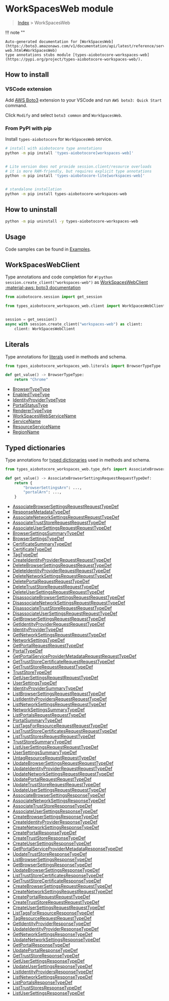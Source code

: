 # WorkSpacesWeb module

> [Index](../README.md) > WorkSpacesWeb


!!! note ""

    Auto-generated documentation for [WorkSpacesWeb](https://boto3.amazonaws.com/v1/documentation/api/latest/reference/services/workspaces-web.html#WorkSpacesWeb)
    type annotations stubs module [types-aiobotocore-workspaces-web](https://pypi.org/project/types-aiobotocore-workspaces-web/).

## How to install

### VSCode extension

Add [AWS Boto3](https://marketplace.visualstudio.com/items?itemName=Boto3typed.boto3-ide)
extension to your VSCode and run `AWS boto3: Quick Start` command.

Click `Modify` and select `boto3 common` and `WorkSpacesWeb`.

### From PyPI with pip

Install `types-aiobotocore` for `WorkSpacesWeb` service.

```bash
# install with aiobotocore type annotations
python -m pip install 'types-aiobotocore[workspaces-web]'


# Lite version does not provide session.client/resource overloads
# it is more RAM-friendly, but requires explicit type annotations
python -m pip install 'types-aiobotocore-lite[workspaces-web]'


# standalone installation
python -m pip install types-aiobotocore-workspaces-web
```



## How to uninstall

```bash
python -m pip uninstall -y types-aiobotocore-workspaces-web
```

## Usage

Code samples can be found in [Examples](./usage.md).

## WorkSpacesWebClient

Type annotations and code completion for  `#!python session.create_client("workspaces-web")` as [WorkSpacesWebClient](./client.md)
[:material-aws: boto3 documentation](https://boto3.amazonaws.com/v1/documentation/api/latest/reference/services/workspaces-web.html#WorkSpacesWeb.Client)

```python title="Usage example"
from aiobotocore.session import get_session

from types_aiobotocore_workspaces_web.client import WorkSpacesWebClient


session = get_session()
async with session.create_client("workspaces-web") as client:
    client: WorkSpacesWebClient
```








## Literals

Type annotations for [literals](./literals.md) used in methods and schema.

```python title="Usage example"
from types_aiobotocore_workspaces_web.literals import BrowserTypeType

def get_value() -> BrowserTypeType:
    return "Chrome"
```

- [BrowserTypeType](./literals.md#browsertypetype)
- [EnabledTypeType](./literals.md#enabledtypetype)
- [IdentityProviderTypeType](./literals.md#identityprovidertypetype)
- [PortalStatusType](./literals.md#portalstatustype)
- [RendererTypeType](./literals.md#renderertypetype)
- [WorkSpacesWebServiceName](./literals.md#workspaceswebservicename)
- [ServiceName](./literals.md#servicename)
- [ResourceServiceName](./literals.md#resourceservicename)
- [RegionName](./literals.md#regionname)




## Typed dictionaries

Type annotations for [typed dictionaries](./type_defs.md) used in methods and schema.

```python title="Usage example"
from types_aiobotocore_workspaces_web.type_defs import AssociateBrowserSettingsRequestRequestTypeDef

def get_value() -> AssociateBrowserSettingsRequestRequestTypeDef:
    return {
        "browserSettingsArn": ...,
        "portalArn": ...,
    }
```

- [AssociateBrowserSettingsRequestRequestTypeDef](./type_defs.md#associatebrowsersettingsrequestrequesttypedef)
- [ResponseMetadataTypeDef](./type_defs.md#responsemetadatatypedef)
- [AssociateNetworkSettingsRequestRequestTypeDef](./type_defs.md#associatenetworksettingsrequestrequesttypedef)
- [AssociateTrustStoreRequestRequestTypeDef](./type_defs.md#associatetruststorerequestrequesttypedef)
- [AssociateUserSettingsRequestRequestTypeDef](./type_defs.md#associateusersettingsrequestrequesttypedef)
- [BrowserSettingsSummaryTypeDef](./type_defs.md#browsersettingssummarytypedef)
- [BrowserSettingsTypeDef](./type_defs.md#browsersettingstypedef)
- [CertificateSummaryTypeDef](./type_defs.md#certificatesummarytypedef)
- [CertificateTypeDef](./type_defs.md#certificatetypedef)
- [TagTypeDef](./type_defs.md#tagtypedef)
- [CreateIdentityProviderRequestRequestTypeDef](./type_defs.md#createidentityproviderrequestrequesttypedef)
- [DeleteBrowserSettingsRequestRequestTypeDef](./type_defs.md#deletebrowsersettingsrequestrequesttypedef)
- [DeleteIdentityProviderRequestRequestTypeDef](./type_defs.md#deleteidentityproviderrequestrequesttypedef)
- [DeleteNetworkSettingsRequestRequestTypeDef](./type_defs.md#deletenetworksettingsrequestrequesttypedef)
- [DeletePortalRequestRequestTypeDef](./type_defs.md#deleteportalrequestrequesttypedef)
- [DeleteTrustStoreRequestRequestTypeDef](./type_defs.md#deletetruststorerequestrequesttypedef)
- [DeleteUserSettingsRequestRequestTypeDef](./type_defs.md#deleteusersettingsrequestrequesttypedef)
- [DisassociateBrowserSettingsRequestRequestTypeDef](./type_defs.md#disassociatebrowsersettingsrequestrequesttypedef)
- [DisassociateNetworkSettingsRequestRequestTypeDef](./type_defs.md#disassociatenetworksettingsrequestrequesttypedef)
- [DisassociateTrustStoreRequestRequestTypeDef](./type_defs.md#disassociatetruststorerequestrequesttypedef)
- [DisassociateUserSettingsRequestRequestTypeDef](./type_defs.md#disassociateusersettingsrequestrequesttypedef)
- [GetBrowserSettingsRequestRequestTypeDef](./type_defs.md#getbrowsersettingsrequestrequesttypedef)
- [GetIdentityProviderRequestRequestTypeDef](./type_defs.md#getidentityproviderrequestrequesttypedef)
- [IdentityProviderTypeDef](./type_defs.md#identityprovidertypedef)
- [GetNetworkSettingsRequestRequestTypeDef](./type_defs.md#getnetworksettingsrequestrequesttypedef)
- [NetworkSettingsTypeDef](./type_defs.md#networksettingstypedef)
- [GetPortalRequestRequestTypeDef](./type_defs.md#getportalrequestrequesttypedef)
- [PortalTypeDef](./type_defs.md#portaltypedef)
- [GetPortalServiceProviderMetadataRequestRequestTypeDef](./type_defs.md#getportalserviceprovidermetadatarequestrequesttypedef)
- [GetTrustStoreCertificateRequestRequestTypeDef](./type_defs.md#gettruststorecertificaterequestrequesttypedef)
- [GetTrustStoreRequestRequestTypeDef](./type_defs.md#gettruststorerequestrequesttypedef)
- [TrustStoreTypeDef](./type_defs.md#truststoretypedef)
- [GetUserSettingsRequestRequestTypeDef](./type_defs.md#getusersettingsrequestrequesttypedef)
- [UserSettingsTypeDef](./type_defs.md#usersettingstypedef)
- [IdentityProviderSummaryTypeDef](./type_defs.md#identityprovidersummarytypedef)
- [ListBrowserSettingsRequestRequestTypeDef](./type_defs.md#listbrowsersettingsrequestrequesttypedef)
- [ListIdentityProvidersRequestRequestTypeDef](./type_defs.md#listidentityprovidersrequestrequesttypedef)
- [ListNetworkSettingsRequestRequestTypeDef](./type_defs.md#listnetworksettingsrequestrequesttypedef)
- [NetworkSettingsSummaryTypeDef](./type_defs.md#networksettingssummarytypedef)
- [ListPortalsRequestRequestTypeDef](./type_defs.md#listportalsrequestrequesttypedef)
- [PortalSummaryTypeDef](./type_defs.md#portalsummarytypedef)
- [ListTagsForResourceRequestRequestTypeDef](./type_defs.md#listtagsforresourcerequestrequesttypedef)
- [ListTrustStoreCertificatesRequestRequestTypeDef](./type_defs.md#listtruststorecertificatesrequestrequesttypedef)
- [ListTrustStoresRequestRequestTypeDef](./type_defs.md#listtruststoresrequestrequesttypedef)
- [TrustStoreSummaryTypeDef](./type_defs.md#truststoresummarytypedef)
- [ListUserSettingsRequestRequestTypeDef](./type_defs.md#listusersettingsrequestrequesttypedef)
- [UserSettingsSummaryTypeDef](./type_defs.md#usersettingssummarytypedef)
- [UntagResourceRequestRequestTypeDef](./type_defs.md#untagresourcerequestrequesttypedef)
- [UpdateBrowserSettingsRequestRequestTypeDef](./type_defs.md#updatebrowsersettingsrequestrequesttypedef)
- [UpdateIdentityProviderRequestRequestTypeDef](./type_defs.md#updateidentityproviderrequestrequesttypedef)
- [UpdateNetworkSettingsRequestRequestTypeDef](./type_defs.md#updatenetworksettingsrequestrequesttypedef)
- [UpdatePortalRequestRequestTypeDef](./type_defs.md#updateportalrequestrequesttypedef)
- [UpdateTrustStoreRequestRequestTypeDef](./type_defs.md#updatetruststorerequestrequesttypedef)
- [UpdateUserSettingsRequestRequestTypeDef](./type_defs.md#updateusersettingsrequestrequesttypedef)
- [AssociateBrowserSettingsResponseTypeDef](./type_defs.md#associatebrowsersettingsresponsetypedef)
- [AssociateNetworkSettingsResponseTypeDef](./type_defs.md#associatenetworksettingsresponsetypedef)
- [AssociateTrustStoreResponseTypeDef](./type_defs.md#associatetruststoreresponsetypedef)
- [AssociateUserSettingsResponseTypeDef](./type_defs.md#associateusersettingsresponsetypedef)
- [CreateBrowserSettingsResponseTypeDef](./type_defs.md#createbrowsersettingsresponsetypedef)
- [CreateIdentityProviderResponseTypeDef](./type_defs.md#createidentityproviderresponsetypedef)
- [CreateNetworkSettingsResponseTypeDef](./type_defs.md#createnetworksettingsresponsetypedef)
- [CreatePortalResponseTypeDef](./type_defs.md#createportalresponsetypedef)
- [CreateTrustStoreResponseTypeDef](./type_defs.md#createtruststoreresponsetypedef)
- [CreateUserSettingsResponseTypeDef](./type_defs.md#createusersettingsresponsetypedef)
- [GetPortalServiceProviderMetadataResponseTypeDef](./type_defs.md#getportalserviceprovidermetadataresponsetypedef)
- [UpdateTrustStoreResponseTypeDef](./type_defs.md#updatetruststoreresponsetypedef)
- [ListBrowserSettingsResponseTypeDef](./type_defs.md#listbrowsersettingsresponsetypedef)
- [GetBrowserSettingsResponseTypeDef](./type_defs.md#getbrowsersettingsresponsetypedef)
- [UpdateBrowserSettingsResponseTypeDef](./type_defs.md#updatebrowsersettingsresponsetypedef)
- [ListTrustStoreCertificatesResponseTypeDef](./type_defs.md#listtruststorecertificatesresponsetypedef)
- [GetTrustStoreCertificateResponseTypeDef](./type_defs.md#gettruststorecertificateresponsetypedef)
- [CreateBrowserSettingsRequestRequestTypeDef](./type_defs.md#createbrowsersettingsrequestrequesttypedef)
- [CreateNetworkSettingsRequestRequestTypeDef](./type_defs.md#createnetworksettingsrequestrequesttypedef)
- [CreatePortalRequestRequestTypeDef](./type_defs.md#createportalrequestrequesttypedef)
- [CreateTrustStoreRequestRequestTypeDef](./type_defs.md#createtruststorerequestrequesttypedef)
- [CreateUserSettingsRequestRequestTypeDef](./type_defs.md#createusersettingsrequestrequesttypedef)
- [ListTagsForResourceResponseTypeDef](./type_defs.md#listtagsforresourceresponsetypedef)
- [TagResourceRequestRequestTypeDef](./type_defs.md#tagresourcerequestrequesttypedef)
- [GetIdentityProviderResponseTypeDef](./type_defs.md#getidentityproviderresponsetypedef)
- [UpdateIdentityProviderResponseTypeDef](./type_defs.md#updateidentityproviderresponsetypedef)
- [GetNetworkSettingsResponseTypeDef](./type_defs.md#getnetworksettingsresponsetypedef)
- [UpdateNetworkSettingsResponseTypeDef](./type_defs.md#updatenetworksettingsresponsetypedef)
- [GetPortalResponseTypeDef](./type_defs.md#getportalresponsetypedef)
- [UpdatePortalResponseTypeDef](./type_defs.md#updateportalresponsetypedef)
- [GetTrustStoreResponseTypeDef](./type_defs.md#gettruststoreresponsetypedef)
- [GetUserSettingsResponseTypeDef](./type_defs.md#getusersettingsresponsetypedef)
- [UpdateUserSettingsResponseTypeDef](./type_defs.md#updateusersettingsresponsetypedef)
- [ListIdentityProvidersResponseTypeDef](./type_defs.md#listidentityprovidersresponsetypedef)
- [ListNetworkSettingsResponseTypeDef](./type_defs.md#listnetworksettingsresponsetypedef)
- [ListPortalsResponseTypeDef](./type_defs.md#listportalsresponsetypedef)
- [ListTrustStoresResponseTypeDef](./type_defs.md#listtruststoresresponsetypedef)
- [ListUserSettingsResponseTypeDef](./type_defs.md#listusersettingsresponsetypedef)

